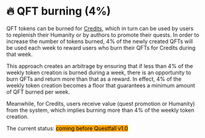 # 🔥 QFT burning (4%)

QFT tokens can be burned for [Credits](../assets/gold-in-game.md), which in turn can be used by users to replenish their Humanity or by authors to promote their quests. In order to increase the number of tokens burned, 4% of the newly created QFTs will be used each week to reward users who burn their QFTs for Credits during that week.

This approach creates an arbitrage by ensuring that if less than 4% of the weekly token creation is burned during a week, there is an opportunity to burn QFTs and return more than that as a reward. In effect, 4% of the weekly token creation becomes a floor that guarantees a minimum amount of QFT burned per week.&#x20;

Meanwhile, for Credits, users receive value (quest promotion or Humanity) from the system, which implies burning more than 4% of the weekly token creation.





The current status: <mark style="background-color:orange;">coming before Questfall v1.0</mark>&#x20;
